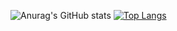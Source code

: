 
![Anurag's GitHub stats](https://github-readme-stats.vercel.app/api?username=barius13&theme=react&show_icons=true)
[![Top Langs](https://github-readme-stats.vercel.app/api/top-langs/?username=barius13&theme=react)](https://github.com/barius13/github-readme-stats)


